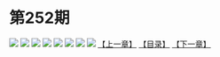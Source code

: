 # 第252期
![](https://mao.mhtupian.com/uploads/img/7563/253052/manhua_12_20160817_2016081709334487720.jpg)
![](https://mao.mhtupian.com/uploads/img/7563/253052/manhua_12_20160817_2016081709334798983.jpg)
![](https://mao.mhtupian.com/uploads/img/7563/253052/manhua_12_20160817_2016081709335170949.jpg)
![](https://mao.mhtupian.com/uploads/img/7563/253052/manhua_12_20160817_2016081709335585047.jpg)
![](https://mao.mhtupian.com/uploads/img/7563/253052/manhua_12_20160817_2016081709335984720.jpg)
![](https://mao.mhtupian.com/uploads/img/7563/253052/manhua_12_20160817_2016081709340442901.jpg)
![](https://mao.mhtupian.com/uploads/img/7563/253052/manhua_12_20160817_2016081709340793430.jpg)
![](https://mao.mhtupian.com/uploads/img/7563/253052/manhua_12_20160817_2016081709341081545.jpg)
[【上一章】](./30.md)
[【目录】](./README.md)
[【下一章】](./32.md)
